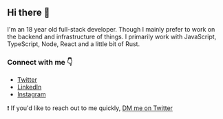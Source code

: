 ## Hi there 👋

I'm an 18 year old full-stack developer. Though I mainly prefer to work on the backend and infrastructure of things. I primarily work with JavaScript, TypeScript, Node, React and a little bit of Rust.

### Connect with me 👇
* [Twitter](https://twitter.com/notnickdev)
* [LinkedIn](https://www.linkedin.com/in/nicholas-n-5a9187195/)
* [Instagram](https://www.instagram.com/notnickdev/)

❗️ If you'd like to reach out to me quickly, [DM me on Twitter](https://twitter.com/notnickdev)
